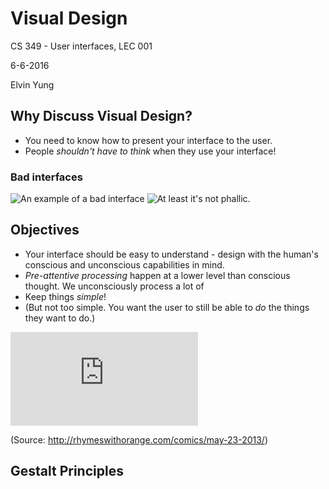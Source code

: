 # Visual Design

CS 349 - User interfaces, LEC 001

6-6-2016

Elvin Yung

## Why Discuss Visual Design?
* You need to know how to present your interface to the user.
* People *shouldn't have to think* when they use your interface!

### Bad interfaces
![An example of a bad interface](https://diyivorytower.files.wordpress.com/2011/01/2011_01_12-bulk-rename-utility.jpg)
![At least it's not phallic.](http://www.piedpiper.com/app/themes/pied-piper/dist/images/interface_large.jpg)

## Objectives
* Your interface should be easy to  understand - design with the human's conscious and unconscious capabilities in mind.
* *Pre-attentive processing* happen at a lower level than conscious thought. We unconsciously process a lot of
* Keep things *simple*!
* (But not too simple. You want the user to still be able to *do* the things they want to do.)

![Ultimate sophistication](https://safr.kingfeatures.com/idn/cnfeed/zone/js/content.php?file=aHR0cDovL3NhZnIua2luZ2ZlYXR1cmVzLmNvbS9SaHltZXNXaXRoT3JhbmdlLzIwMTMvMDUvUmh5bWVzX3dpdGhfT3JhbmdlLjIwMTMwNTIzXzkwMC5naWY=)

(Source: http://rhymeswithorange.com/comics/may-23-2013/)

## Gestalt Principles
